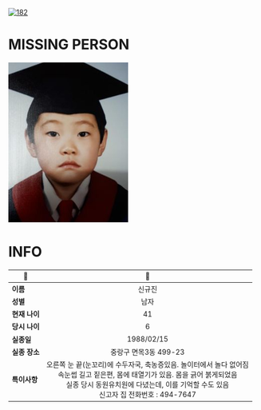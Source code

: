 [![182](https://img.shields.io/badge/%EC%8B%A4%EC%A2%85%EC%8B%A0%EA%B3%A0%EB%8A%94%20%EA%B5%AD%EB%B2%88%EC%97%86%EC%9D%B4-182-blue)](http://safe182.go.kr/index.do)

# MISSING PERSON

<img src="./missing_person.jpg">

# INFO

|🔑|💎|
|--|:--:|
|**이름**|신규진|
|**성별**|남자|
|**현재 나이**|41|
|**당시 나이**|6|
|**실종일**|1988/02/15|
|**실종 장소**|중랑구 면목3동 499-23 |
|**특이사항**|오른쪽 눈 끝(눈꼬리)에 수두자국, 축농증있음. 놀이터에서 놀다 없어짐</br>속눈썹 길고 짙은편, 몸에 태열기가 있음. 몸을 긁어 붉게되었음</br>실종 당시 동원유치원에 다녔는데, 이를 기억할 수도 있음</br>신고자 집 전화번호 : 494-7647|
